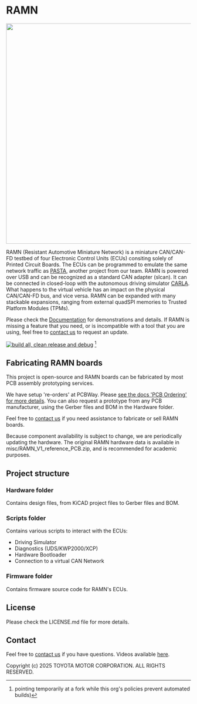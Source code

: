 # RAMN

<img src="https://ramn.readthedocs.io/en/latest/_images/ramn_simple_setup.jpg" width="600">

RAMN (Resistant Automotive Miniature Network) is a miniature CAN/CAN-FD testbed of four Electronic Control Units (ECUs) consiting solely of Printed Circuit Boards. The ECUs can be programmed to emulate the same network traffic as [PASTA](https://github.com/pasta-auto/PASTA1.0), another project from our team. RAMN is powered over USB and can be recognized as a standard CAN adapter (slcan). It can be connected in closed-loop with the autonomous driving simulator [CARLA](https://github.com/carla-simulator/carla). What happens to the virtual vehicle has an impact on the physical CAN/CAN-FD bus, and vice versa. RAMN can be expanded with many stackable expansions, ranging from external quadSPI memories to Trusted Platform Modules (TPMs).

Please check the [Documentation](https://ramn.readthedocs.io/) for demonstrations and details.
If RAMN is missing a feature that you need, or is incompatible with a tool that you are using, feel free to [contact us](mailto:camille.gay@toyota.global) to request an update.

[![build all, clean release and debug](https://github.com/BenGardiner/RAMN/actions/workflows/build_all.yml/badge.svg)](https://github.com/BenGardiner/RAMN/actions/workflows/build_all.yml) [^1]

[^1]: pointing temporarily at a fork while this org's policies prevent automated builds)

## Fabricating RAMN boards

This project is open-source and RAMN boards can be fabricated by most PCB assembly prototyping services.

We have setup 're-orders' at PCBWay. 
Please [see the docs 'PCB Ordering' for more details](https://ramn.readthedocs.io/page/hardware/Fabrication/ordering.html).
You can also request a prototype from any PCB manufacturer, using the Gerber files and BOM in the Hardware folder. 

Feel free to [contact us](mailto:camille.gay@toyota.global) if you need assistance to fabricate or sell RAMN boards.

Because component availability is subject to change, we are periodically updating the hardware.
The original RAMN hardware data is available in misc/RAMN_V1_reference_PCB.zip, and is recommended for academic purposes.

## Project structure
### Hardware folder
Contains design files, from KiCAD project files to Gerber files and BOM.

### Scripts folder

Contains various scripts to interact with the ECUs:
- Driving Simulator
- Diagnostics (UDS/KWP2000/XCP)
- Hardware Bootloader
- Connection to a virtual CAN Network

### Firmware folder
Contains firmware source code for RAMN's ECUs.

## License
Please check the LICENSE.md file for more details.

## Contact
Feel free to [contact us](mailto:camille.gay@toyota.global) if you have questions.
Videos available [here](https://twitter.com/ramn_auto).

Copyright (c) 2025 TOYOTA MOTOR CORPORATION. ALL RIGHTS RESERVED.

